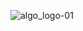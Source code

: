 ![algo_logo-01](https://github.com/ALGORITHMADIGITECH/.github/assets/77786587/412e8683-a76f-451d-95c1-9170b73ee5d6)
